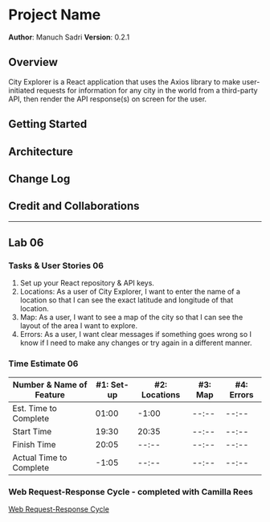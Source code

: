 # Project Name

**Author**: Manuch Sadri
**Version**: 0.2.1

## Overview

City Explorer is a React application that uses the Axios library to make user-initiated requests for information for any city in the world from a third-party API, then render the API response(s) on screen for the user.

## Getting Started
<!-- What are the steps that a user must take in order to build this app on their own machine and get it running? -->

## Architecture
<!-- Provide a detailed description of the application design. What technologies (languages, libraries, etc) you're using, and any other relevant design information. -->

## Change Log
<!-- Use this area to document the iterative changes made to your application as each feature is successfully implemented. Use time stamps. Here's an example:

01-01-2001 4:59pm - Application now has a fully-functional express server, with a GET route for the location resource. -->

## Credit and Collaborations
<!-- Give credit (and a link) to other people or resources that helped you build this application. -->

---

## Lab 06

### Tasks & User Stories 06

1. Set up your React repository & API keys.
2. Locations: As a user of City Explorer, I want to enter the name of a location so that I can see the exact latitude and longitude of that location.
3. Map: As a user, I want to see a map of the city so that I can see the layout of the area I want to explore.
4. Errors: As a user, I want clear messages if something goes wrong so I know if I need to make any changes or try again in a different manner.

### Time Estimate 06

| Number & Name of Feature | #1: Set-up | #2: Locations | #3: Map | #4: Errors |
|--------------------------|--------------------|---------------|---------------|----------------------|
| Est. Time to Complete    | 01:00 | -1:00 | --:-- | --:-- |
| Start Time               | 19:30 | 20:35 | --:-- | --:-- |
| Finish Time              | 20:05 | --:-- | --:-- | --:-- |
| Actual Time to Complete  | -1:05 | --:-- | --:-- | --:-- |

### Web Request-Response Cycle - completed with Camilla Rees

[Web Request-Response Cycle](/public/images/request-response.jpg "Web Request-Response Cycle")
